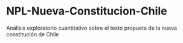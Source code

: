 # NPL-Nueva-Constitucion-Chile
Análisis exploratorio cuantitativo sobre el texto propueta de la nueva constitución de Chile
